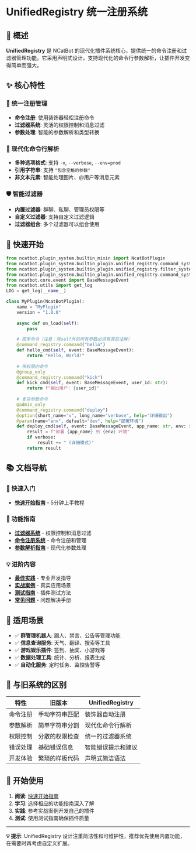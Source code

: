 # UnifiedRegistry 统一注册系统

## 🚀 概述

**UnifiedRegistry** 是 NCatBot 的现代化插件系统核心，提供统一的命令注册和过滤器管理功能。它采用声明式设计，支持现代化的命令行参数解析，让插件开发变得简单而强大。

## ✨ 核心特性

### 🎯 统一注册管理
- **命令注册**: 使用装饰器轻松注册命令
- **过滤器系统**: 灵活的权限控制和消息过滤
- **参数处理**: 智能的参数解析和类型转换

### 🔧 现代化命令行解析
- **多种选项格式**: 支持 `-v`, `--verbose`, `--env=prod`
- **引用字符串**: 支持 `"包含空格的参数"`
- **非文本元素**: 智能处理图片、@用户等消息元素

### 🛡️ 智能过滤器
- **内置过滤器**: 群聊、私聊、管理员权限等
- **自定义过滤器**: 支持自定义过滤逻辑
- **过滤器组合**: 多个过滤器可以组合使用

## 🚀 快速开始

```python
from ncatbot.plugin_system.builtin_mixin import NcatBotPlugin
from ncatbot.plugin_system.builtin_plugin.unified_registry.command_system.registry import command_registry
from ncatbot.plugin_system.builtin_plugin.unified_registry.filter_system.decorators import group_only, admin_only
from ncatbot.plugin_system.builtin_plugin.unified_registry.command_system.registry.decorators import option, param
from ncatbot.core.event import BaseMessageEvent
from ncatbot.utils import get_log
LOG = get_log(__name__)

class MyPlugin(NcatBotPlugin):
    name = "MyPlugin"
    version = "1.0.0"
    
    async def on_load(self):
        pass

    # 简单命令（注意：除self外的所有参数必须有类型注解）
    @command_registry.command("hello")
    def hello_cmd(self, event: BaseMessageEvent):
        return "Hello, World!"
    
    # 带权限的命令
    @group_only
    @command_registry.command("kick")
    def kick_cmd(self, event: BaseMessageEvent, user_id: str):
        return f"踢出用户: {user_id}"
    
    # 复杂参数命令
    @admin_only
    @command_registry.command("deploy")
    @option(short_name="v", long_name="verbose", help="详细输出")
    @param(name="env", default="dev", help="部署环境")
    def deploy_cmd(self, event: BaseMessageEvent, app_name: str, env: str = "dev", verbose: bool = False):
        result = f"部署 {app_name} 到 {env} 环境"
        if verbose:
            result += " (详细模式)"
        return result
```

## 📚 文档导航

### 🎯 快速入门
- **[快速开始指南](./UnifiedRegistry-快速开始.md)** - 5分钟上手教程

### 📖 功能指南
- **[过滤器系统](./UnifiedRegistry-过滤器系统.md)** - 权限控制和消息过滤
- **[命令注册系统](./UnifiedRegistry-命令系统.md)** - 命令注册和管理
- **[参数解析指南](./UnifiedRegistry-参数解析.md)** - 现代化参数处理

### 💡 进阶内容
- **[最佳实践](./UnifiedRegistry-最佳实践.md)** - 专业开发指导
- **[实战案例](./UnifiedRegistry-实战案例.md)** - 真实应用场景
- **[测试指南](./UnifiedRegistry-测试指南.md)** - 插件测试方法
- **[常见问题](./UnifiedRegistry-FAQ.md)** - 问题解决手册

## 🎯 适用场景

- ✅ **群管理机器人**: 踢人、禁言、公告等管理功能
- ✅ **信息查询服务**: 天气、翻译、搜索等工具
- ✅ **游戏娱乐插件**: 签到、抽奖、小游戏等
- ✅ **数据处理工具**: 统计、分析、报表生成
- ✅ **自动化服务**: 定时任务、监控告警等

## 🔄 与旧系统的区别

| 特性 | 旧版本 | UnifiedRegistry |
|------|--------|-----------------|
| 命令注册 | 手动字符串匹配 | 装饰器自动注册 |
| 参数解析 | 简单字符串分割 | 现代化命令行解析 |
| 权限控制 | 分散的权限检查 | 统一的过滤器系统 |
| 错误处理 | 基础错误信息 | 智能错误提示和建议 |
| 开发体验 | 繁琐的样板代码 | 声明式简洁语法 |

## 🚦 开始使用

1. **阅读**: [快速开始指南](./UnifiedRegistry-快速开始.md)
2. **学习**: 选择相应的功能指南深入了解
3. **实践**: 参考实战案例开发自己的插件
4. **测试**: 使用测试指南确保插件质量

---

**💡 提示**: UnifiedRegistry 设计注重简洁性和可维护性，推荐优先使用内置功能，在需要时再考虑自定义扩展。
